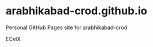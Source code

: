 # arabhikabad-crod.github.io
Personal GitHub Pages site for arabhikabad-crod





































































ECviX
